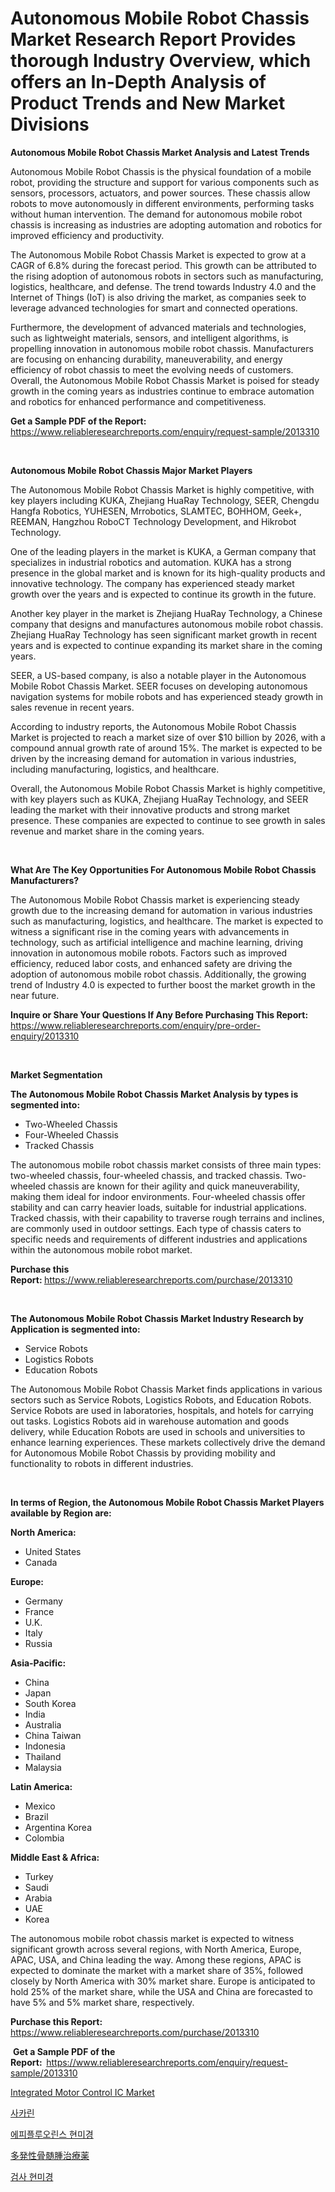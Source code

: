 <p><h1>Autonomous Mobile Robot Chassis Market Research Report Provides thorough Industry Overview, which offers an In-Depth Analysis of Product Trends and New Market Divisions</h1></p><p><strong>Autonomous Mobile Robot Chassis Market Analysis and Latest Trends</strong></p>
<p><p>Autonomous Mobile Robot Chassis is the physical foundation of a mobile robot, providing the structure and support for various components such as sensors, processors, actuators, and power sources. These chassis allow robots to move autonomously in different environments, performing tasks without human intervention. The demand for autonomous mobile robot chassis is increasing as industries are adopting automation and robotics for improved efficiency and productivity.</p><p>The Autonomous Mobile Robot Chassis Market is expected to grow at a CAGR of 6.8% during the forecast period. This growth can be attributed to the rising adoption of autonomous robots in sectors such as manufacturing, logistics, healthcare, and defense. The trend towards Industry 4.0 and the Internet of Things (IoT) is also driving the market, as companies seek to leverage advanced technologies for smart and connected operations.</p><p>Furthermore, the development of advanced materials and technologies, such as lightweight materials, sensors, and intelligent algorithms, is propelling innovation in autonomous mobile robot chassis. Manufacturers are focusing on enhancing durability, maneuverability, and energy efficiency of robot chassis to meet the evolving needs of customers. Overall, the Autonomous Mobile Robot Chassis Market is poised for steady growth in the coming years as industries continue to embrace automation and robotics for enhanced performance and competitiveness.</p></p>
<p><strong>Get a Sample PDF of the Report:&nbsp;</strong> <a href="https://www.reliableresearchreports.com/enquiry/request-sample/2013310">https://www.reliableresearchreports.com/enquiry/request-sample/2013310</a></p>
<p>&nbsp;</p>
<p><strong>Autonomous Mobile Robot Chassis Major Market Players</strong></p>
<p><p>The Autonomous Mobile Robot Chassis Market is highly competitive, with key players including KUKA, Zhejiang HuaRay Technology, SEER, Chengdu Hangfa Robotics, YUHESEN, Mrrobotics, SLAMTEC, BOHHOM, Geek+, REEMAN, Hangzhou RoboCT Technology Development, and Hikrobot Technology.</p><p>One of the leading players in the market is KUKA, a German company that specializes in industrial robotics and automation. KUKA has a strong presence in the global market and is known for its high-quality products and innovative technology. The company has experienced steady market growth over the years and is expected to continue its growth in the future.</p><p>Another key player in the market is Zhejiang HuaRay Technology, a Chinese company that designs and manufactures autonomous mobile robot chassis. Zhejiang HuaRay Technology has seen significant market growth in recent years and is expected to continue expanding its market share in the coming years.</p><p>SEER, a US-based company, is also a notable player in the Autonomous Mobile Robot Chassis Market. SEER focuses on developing autonomous navigation systems for mobile robots and has experienced steady growth in sales revenue in recent years.</p><p>According to industry reports, the Autonomous Mobile Robot Chassis Market is projected to reach a market size of over $10 billion by 2026, with a compound annual growth rate of around 15%. The market is expected to be driven by the increasing demand for automation in various industries, including manufacturing, logistics, and healthcare.</p><p>Overall, the Autonomous Mobile Robot Chassis Market is highly competitive, with key players such as KUKA, Zhejiang HuaRay Technology, and SEER leading the market with their innovative products and strong market presence. These companies are expected to continue to see growth in sales revenue and market share in the coming years.</p></p>
<p>&nbsp;</p>
<p><strong>What Are The Key Opportunities For Autonomous Mobile Robot Chassis Manufacturers?</strong></p>
<p><p>The Autonomous Mobile Robot Chassis market is experiencing steady growth due to the increasing demand for automation in various industries such as manufacturing, logistics, and healthcare. The market is expected to witness a significant rise in the coming years with advancements in technology, such as artificial intelligence and machine learning, driving innovation in autonomous mobile robots. Factors such as improved efficiency, reduced labor costs, and enhanced safety are driving the adoption of autonomous mobile robot chassis. Additionally, the growing trend of Industry 4.0 is expected to further boost the market growth in the near future.</p></p>
<p><strong>Inquire or Share Your Questions If Any Before Purchasing This Report:</strong> <a href="https://www.reliableresearchreports.com/enquiry/pre-order-enquiry/2013310">https://www.reliableresearchreports.com/enquiry/pre-order-enquiry/2013310</a></p>
<p>&nbsp;</p>
<p><strong>Market Segmentation</strong></p>
<p><strong>The Autonomous Mobile Robot Chassis Market Analysis by types is segmented into:</strong></p>
<p><ul><li>Two-Wheeled Chassis</li><li>Four-Wheeled Chassis</li><li>Tracked Chassis</li></ul></p>
<p><p>The autonomous mobile robot chassis market consists of three main types: two-wheeled chassis, four-wheeled chassis, and tracked chassis. Two-wheeled chassis are known for their agility and quick maneuverability, making them ideal for indoor environments. Four-wheeled chassis offer stability and can carry heavier loads, suitable for industrial applications. Tracked chassis, with their capability to traverse rough terrains and inclines, are commonly used in outdoor settings. Each type of chassis caters to specific needs and requirements of different industries and applications within the autonomous mobile robot market.</p></p>
<p><strong>Purchase this Report:&nbsp;</strong><a href="https://www.reliableresearchreports.com/purchase/2013310">https://www.reliableresearchreports.com/purchase/2013310</a></p>
<p>&nbsp;</p>
<p><strong>The Autonomous Mobile Robot Chassis Market Industry Research by Application is segmented into:</strong></p>
<p><ul><li>Service Robots</li><li>Logistics Robots</li><li>Education Robots</li></ul></p>
<p><p>The Autonomous Mobile Robot Chassis Market finds applications in various sectors such as Service Robots, Logistics Robots, and Education Robots. Service Robots are used in laboratories, hospitals, and hotels for carrying out tasks. Logistics Robots aid in warehouse automation and goods delivery, while Education Robots are used in schools and universities to enhance learning experiences. These markets collectively drive the demand for Autonomous Mobile Robot Chassis by providing mobility and functionality to robots in different industries.</p></p>
<p>&nbsp;</p>
<p><strong>In terms of Region, the Autonomous Mobile Robot Chassis Market Players available by Region are:</strong></p>
<p>
    <p> <strong> North America: </strong>
        <ul>
            <li>United States</li>
            <li>Canada</li>
        </ul>
        </p> 
    <p> <strong> Europe: </strong>
        <ul>
            <li>Germany</li>
            <li>France</li>
            <li>U.K.</li>
            <li>Italy</li>
            <li>Russia</li>
        </ul>
        </p> 
    <p> <strong> Asia-Pacific: </strong>
        <ul>
            <li>China</li>
            <li>Japan</li>
            <li>South Korea</li>
            <li>India</li>
            <li>Australia</li>
            <li>China Taiwan</li>
            <li>Indonesia</li>
            <li>Thailand</li>
            <li>Malaysia</li>
        </ul>
        </p> 
    <p> <strong> Latin America: </strong>
        <ul>
            <li>Mexico</li>
            <li>Brazil</li>
            <li>Argentina Korea</li>
            <li>Colombia</li>
        </ul>
        </p> 
    <p> <strong> Middle East & Africa: </strong>
        <ul>
            <li>Turkey</li>
            <li>Saudi</li>
            <li>Arabia</li>
            <li>UAE</li>
            <li>Korea</li>
        </ul>
    </p>
    </p>
<p><p>The autonomous mobile robot chassis market is expected to witness significant growth across several regions, with North America, Europe, APAC, USA, and China leading the way. Among these regions, APAC is expected to dominate the market with a market share of 35%, followed closely by North America with 30% market share. Europe is anticipated to hold 25% of the market share, while the USA and China are forecasted to have 5% and 5% market share, respectively.</p></p>
<p><strong>Purchase this Report: </strong><a href="https://www.reliableresearchreports.com/purchase/2013310">https://www.reliableresearchreports.com/purchase/2013310</a></p>
<p>&nbsp;<strong>Get a Sample PDF of the Report:&nbsp;&nbsp;</strong><a href="https://www.reliableresearchreports.com/enquiry/request-sample/2013310">https://www.reliableresearchreports.com/enquiry/request-sample/2013310</a></p>
<p><strong></strong></p>
<p><p><a href="https://github.com/joannagoyvaerts/Market-Research-Report-List-2/blob/main/integrated-motor-control-ic-market.md">Integrated Motor Control IC Market</a></p><p><a href="https://medium.com/@sweetums856856/%EC%82%AC%ED%81%AC%ED%95%98%EB%A6%B0-%EC%8B%9C%EC%9E%A5-%EA%B7%9C%EB%AA%A8-%EC%8B%9C%EC%9E%A5-%EC%A0%84%EB%A7%9D-%EB%B0%8F-%EC%8B%9C%EC%9E%A5-%EC%98%88%EC%B8%A1-2024%EB%85%84%EB%B6%80%ED%84%B0-2031%EB%85%84%EA%B9%8C%EC%A7%80-2526d5132121">사카린</a></p><p><a href="https://github.com/CorEmtymerich56566/Market-Research-Report-List-1/blob/main/476907113394.md">에피플루오린스 현미경</a></p><p><a href="https://github.com/EstelWisozk1/Market-Research-Report-List-1/blob/main/528454914275.md">多発性骨髄腫治療薬</a></p><p><a href="https://github.com/GabrielBlanda5656/Market-Research-Report-List-1/blob/main/626068713393.md">검사 현미경</a></p></p>